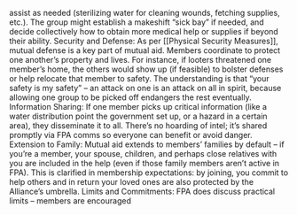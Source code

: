 assist as needed (sterilizing water for cleaning wounds, fetching supplies, etc.). The group might establish a makeshift “sick bay” if needed, and decide collectively how to obtain more medical help or supplies if beyond their ability. Security and Defense: As per [[Physical Security Measures]], mutual defense is a key part of mutual aid. Members coordinate to protect one another’s property and lives. For instance, if looters threatened one member’s home, the others would show up (if feasible) to bolster defenses or help relocate that member to safety. The understanding is that “your safety is my safety” – an attack on one is an attack on all in spirit, because allowing one group to be picked off endangers the rest eventually. Information Sharing: If one member picks up critical information (like a water distribution point the government set up, or a hazard in a certain area), they disseminate it to all. There’s no hoarding of intel; it’s shared promptly via FPA comms so everyone can benefit or avoid danger. Extension to Family: Mutual aid extends to members’ families by default – if you’re a member, your spouse, children, and perhaps close relatives with you are included in the help (even if those family members aren’t active in FPA). This is clarified in membership expectations: by joining, you commit to help others and in return your loved ones are also protected by the Alliance’s umbrella. Limits and Commitments: FPA does discuss practical limits – members are encouraged
